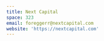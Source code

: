 ```yaml
---
title: Next Capital
space: 323
email: foreggerr@nextcapital.com
website: 'https://nextcapital.com'
---
```


